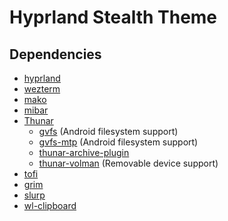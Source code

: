 # Hyprland Stealth Theme

## Dependencies

 - [hyprland](https://archlinux.org/packages/extra/x86_64/hyprland/)
 - [wezterm](https://archlinux.org/packages/extra/x86_64/wezterm/)
 - [mako](https://archlinux.org/packages/extra/x86_64/mako/)
 - [mibar](https://github.com/aakamenov/mibar)
 - [Thunar](https://archlinux.org/packages/extra/x86_64/thunar/)
   - [gvfs](https://archlinux.org/packages/extra/x86_64/gvfs/) (Android filesystem support)
   - [gvfs-mtp](https://archlinux.org/packages/extra/x86_64/gvfs-mtp/) (Android filesystem support)
   - [thunar-archive-plugin](https://archlinux.org/packages/extra/x86_64/thunar-archive-plugin/)
   - [thunar-volman](https://archlinux.org/packages/extra/x86_64/thunar-volman/) (Removable device support)
 - [tofi](https://aur.archlinux.org/packages/tofi)
 - [grim](https://archlinux.org/packages/extra/x86_64/grim/)
 - [slurp](https://archlinux.org/packages/extra/x86_64/slurp/)
 - [wl-clipboard](https://archlinux.org/packages/extra/x86_64/wl-clipboard/)
